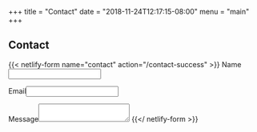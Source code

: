 +++
title = "Contact"
date = "2018-11-24T12:17:15-08:00"
menu = "main"
+++
## Contact

{{< netlify-form name="contact" action="/contact-success" >}}
    <label>Name<input name="name" type="text"/></label>
    <p></p>
    <label>Email<input name="email" type="email"/></label>
    <p></p>
    <label>Message<textarea name="message"></textarea></label>
{{</ netlify-form >}}